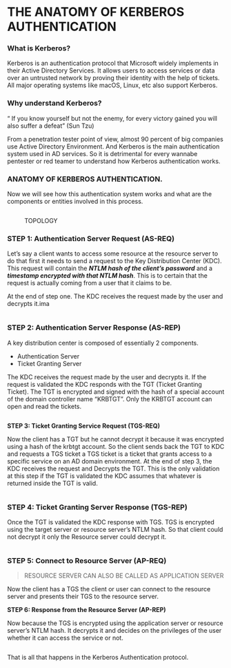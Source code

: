 # THE ANATOMY OF KERBEROS AUTHENTICATION

### What is Kerberos? <a href="#e92f" id="e92f"></a>

Kerberos is an authentication protocol that Microsoft widely implements in their Active Directory Services. It allows users to access services or data over an untrusted network by proving their identity with the help of tickets. All major operating systems like macOS, Linux, etc also support Kerberos.

### Why understand Kerberos? <a href="#367f" id="367f"></a>

“ If you know yourself but not the enemy, for every victory gained you will also suffer a defeat” (Sun Tzu)

From a penetration tester point of view, almost 90 percent of big companies use Active Directory Environment. And Kerberos is the main authentication system used in AD services. So it is detrimental for every wannabe pentester or red teamer to understand how Kerberos authentication works.

### ANATOMY OF KERBEROS AUTHENTICATION. <a href="#1a98" id="1a98"></a>

Now we will see how this authentication system works and what are the components or entities involved in this process.

<figure><img src="https://miro.medium.com/max/720/1*iXp8f8wFqCKqWIrHqkQnEQ.webp" alt=""><figcaption><p>TOPOLOGY</p></figcaption></figure>

### STEP 1: Authentication Server Request (AS-REQ) <a href="#ad56" id="ad56"></a>

Let’s say a client wants to access some resource at the resource server to do that first it needs to send a request to the Key Distribution Center (KDC). This request will contain the _**NTLM hash of the client’s password**_ and a _**timestamp encrypted with that NTLM hash**_. This is to certain that the request is actually coming from a user that it claims to be.

At the end of step one. The KDC receives the request made by the user and decrypts it.ima



<figure><img src="https://miro.medium.com/max/720/1*k5j6PipLTItWoGVa7CrjYA.webp" alt=""><figcaption></figcaption></figure>

### STEP 2: Authentication Server Response (AS-REP) <a href="#79f4" id="79f4"></a>

A key distribution center is composed of essentially 2 components.

* Authentication Server
* Ticket Granting Server

The KDC receives the request made by the user and decrypts it. If the request is validated the KDC responds with the TGT (Ticket Granting Ticket). The TGT is encrypted and signed with the hash of a special account of the domain controller name “KRBTGT”. Only the KRBTGT account can open and read the tickets.

<figure><img src="https://miro.medium.com/max/720/1*ZNjFV6KIhi0oxj40V1AXGw.webp" alt=""><figcaption></figcaption></figure>

**STEP 3: Ticket Granting Service Request (TGS-REQ)**

Now the client has a TGT but he cannot decrypt it because it was encrypted using a hash of the krbtgt account. So the client sends back the TGT to KDC and requests a TGS ticket a TGS ticket is a ticket that grants access to a specific service on an AD domain environment. At the end of step 3, the KDC receives the request and Decrypts the TGT. This is the only validation at this step if the TGT is validated the KDC assumes that whatever is returned inside the TGT is valid.

<figure><img src="https://miro.medium.com/max/720/1*3Np9byRP4g4mMo9ru9xEBA.webp" alt=""><figcaption></figcaption></figure>

### STEP 4: Ticket Granting Server Response (TGS-REP) <a href="#db63" id="db63"></a>

Once the TGT is validated the KDC response with TGS. TGS is encrypted using the target server or resource server’s NTLM hash. So that client could not decrypt it only the Resource server could decrypt it.

<figure><img src="https://miro.medium.com/max/720/1*Z8IeR9m2s-zhGoUEdUsTig.webp" alt=""><figcaption></figcaption></figure>

### STEP 5: Connect to Resource Server (AP-REQ) <a href="#10d9" id="10d9"></a>

> RESOURCE SERVER CAN ALSO BE CALLED AS APPLICATION SERVER

Now the client has a TGS the client or user can connect to the resource server and presents their TGS to the resource server.

**STEP 6: Response from the Resource Server (AP-REP)**

Now because the TGS is encrypted using the application server or resource server’s NTLM hash. It decrypts it and decides on the privileges of the user whether it can access the service or not.

<figure><img src="https://miro.medium.com/max/640/1*o_PCThIYloy80uFh6twAzQ.webp" alt=""><figcaption></figcaption></figure>

That is all that happens in the Kerberos Authentication protocol.
